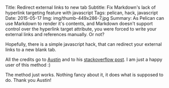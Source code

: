 Title: Redirect external links to new tab
Subtitle: Fix Markdown's lack of hyperlink targeting feature with javascript
Tags: pelican, hack, javascript
Date: 2015-05-17
Img: img/thumb-449x286-7.jpg
Summary: As Pelican can use Markdown to render it's contents, and Markdown doesn't support control over the hyperlink target attribute, you were forced to write your external links and references manually. Or not?


Hopefully, there is a simple javascript hack, that can redirect your external
links to a new blank tab.

All the credits go to [Austin](http://stackoverflow.com/users/1504966/austin)
and to his [stackoverflow post](http://stackoverflow.com/a/11597448). I am just
a happy user of this method :)

<div class="gist" data-gist-id="78f71b14d1436e867354"></div>

The method just works. Nothing fancy about it, it does what is supposed to do.
Thank you Austin!
